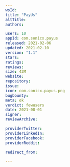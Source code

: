 ```yaml
---
wsId: 
title: "PayUs"
altTitle: 
authors:

users: 10
appId: com.sonicx.payus
released: 2021-02-06
updated: 2021-02-10
version: "1.1"
stars: 
ratings: 
reviews: 
size: 42M
website: 
repository: 
issue: 
icon: com.sonicx.payus.png
bugbounty: 
meta: ok
verdict: fewusers
date: 2021-08-01
signer: 
reviewArchive:

providerTwitter: 
providerLinkedIn: 
providerFacebook: 
providerReddit: 

redirect_from:

---
```


